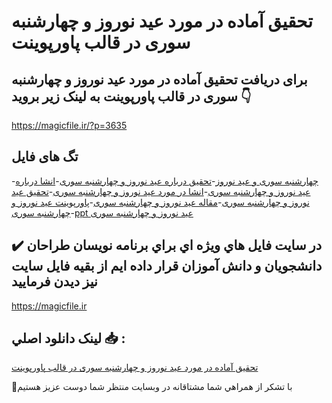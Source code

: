 # تحقیق آماده در مورد عید نوروز و چهارشنبه سوری در قالب پاورپوینت

## برای دریافت تحقیق آماده در مورد عید نوروز و چهارشنبه سوری در قالب پاورپوینت به لینک زیر بروید 👇

https://magicfile.ir/?p=3635

## تگ های فایل

-[چهارشنبه سوری و عید نوروز](https://magicfile.ir/product/%d8%aa%d8%ad%d9%82%db%8c%d9%82-%d8%b9%db%8c%d8%af-%d9%86%d9%88%d8%b1%d9%88%d8%b2-%d9%88-%da%86%d9%87%d8%a7%d8%b1%d8%b4%d9%86%d8%a8%d9%87-%d8%b3%d9%88%d8%b1%db%8c-%d9%be%d8%a7%d9%88%d8%b1%d9%be%d9%88%db%8c%d9%86%d8%aa/)-[تحقیق درباره عید نوروز و چهارشنبه سوری](https://magicfile.ir/product/%d8%aa%d8%ad%d9%82%db%8c%d9%82-%d8%b9%db%8c%d8%af-%d9%86%d9%88%d8%b1%d9%88%d8%b2-%d9%88-%da%86%d9%87%d8%a7%d8%b1%d8%b4%d9%86%d8%a8%d9%87-%d8%b3%d9%88%d8%b1%db%8c-%d9%be%d8%a7%d9%88%d8%b1%d9%be%d9%88%db%8c%d9%86%d8%aa/)-[انشا درباره عید نوروز و چهارشنبه سوری](https://magicfile.ir/product/%d8%aa%d8%ad%d9%82%db%8c%d9%82-%d8%b9%db%8c%d8%af-%d9%86%d9%88%d8%b1%d9%88%d8%b2-%d9%88-%da%86%d9%87%d8%a7%d8%b1%d8%b4%d9%86%d8%a8%d9%87-%d8%b3%d9%88%d8%b1%db%8c-%d9%be%d8%a7%d9%88%d8%b1%d9%be%d9%88%db%8c%d9%86%d8%aa/)-[انشا در مورد عید نوروز و چهارشنبه سوری](https://magicfile.ir/product/%d8%aa%d8%ad%d9%82%db%8c%d9%82-%d8%b9%db%8c%d8%af-%d9%86%d9%88%d8%b1%d9%88%d8%b2-%d9%88-%da%86%d9%87%d8%a7%d8%b1%d8%b4%d9%86%d8%a8%d9%87-%d8%b3%d9%88%d8%b1%db%8c-%d9%be%d8%a7%d9%88%d8%b1%d9%be%d9%88%db%8c%d9%86%d8%aa/)-[تحقیق عید نوروز و چهارشنبه سوری](https://magicfile.ir/product/%d8%aa%d8%ad%d9%82%db%8c%d9%82-%d8%b9%db%8c%d8%af-%d9%86%d9%88%d8%b1%d9%88%d8%b2-%d9%88-%da%86%d9%87%d8%a7%d8%b1%d8%b4%d9%86%d8%a8%d9%87-%d8%b3%d9%88%d8%b1%db%8c-%d9%be%d8%a7%d9%88%d8%b1%d9%be%d9%88%db%8c%d9%86%d8%aa/)-[مقاله عید نوروز و چهارشنبه سوری](https://magicfile.ir/product/%d8%aa%d8%ad%d9%82%db%8c%d9%82-%d8%b9%db%8c%d8%af-%d9%86%d9%88%d8%b1%d9%88%d8%b2-%d9%88-%da%86%d9%87%d8%a7%d8%b1%d8%b4%d9%86%d8%a8%d9%87-%d8%b3%d9%88%d8%b1%db%8c-%d9%be%d8%a7%d9%88%d8%b1%d9%be%d9%88%db%8c%d9%86%d8%aa/)-[پاورپوینت عید نوروز و چهارشنبه سوری](https://magicfile.ir/product/%d8%aa%d8%ad%d9%82%db%8c%d9%82-%d8%b9%db%8c%d8%af-%d9%86%d9%88%d8%b1%d9%88%d8%b2-%d9%88-%da%86%d9%87%d8%a7%d8%b1%d8%b4%d9%86%d8%a8%d9%87-%d8%b3%d9%88%d8%b1%db%8c-%d9%be%d8%a7%d9%88%d8%b1%d9%be%d9%88%db%8c%d9%86%d8%aa/)-[ppt عید نوروز و چهارشنبه سوری](https://magicfile.ir/product/%d8%aa%d8%ad%d9%82%db%8c%d9%82-%d8%b9%db%8c%d8%af-%d9%86%d9%88%d8%b1%d9%88%d8%b2-%d9%88-%da%86%d9%87%d8%a7%d8%b1%d8%b4%d9%86%d8%a8%d9%87-%d8%b3%d9%88%d8%b1%db%8c-%d9%be%d8%a7%d9%88%d8%b1%d9%be%d9%88%db%8c%d9%86%d8%aa/)

## ✔️ در سايت فايل هاي ويژه اي براي برنامه نويسان طراحان دانشجويان و دانش آموزان قرار داده ايم از بقيه فايل سايت نيز ديدن فرماييد

https://magicfile.ir


## لينک دانلود اصلي 📥 :

[تحقیق آماده در مورد عید نوروز و چهارشنبه سوری در قالب پاورپوینت](https://magicfile.ir/product/%d8%aa%d8%ad%d9%82%db%8c%d9%82-%d8%b9%db%8c%d8%af-%d9%86%d9%88%d8%b1%d9%88%d8%b2-%d9%88-%da%86%d9%87%d8%a7%d8%b1%d8%b4%d9%86%d8%a8%d9%87-%d8%b3%d9%88%d8%b1%db%8c-%d9%be%d8%a7%d9%88%d8%b1%d9%be%d9%88%db%8c%d9%86%d8%aa/) 


🙏با تشکر از همراهي شما مشتاقانه در وبسایت منتظر شما دوست عزیز هستیم

